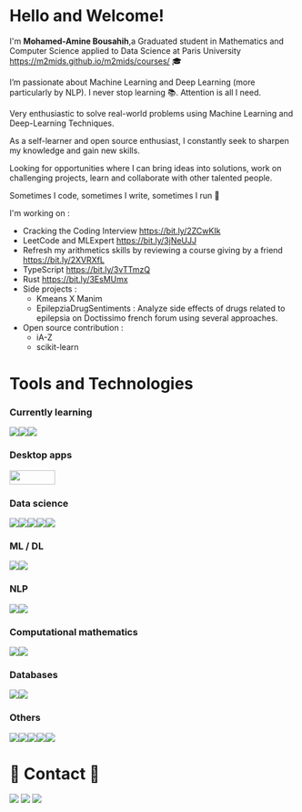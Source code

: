 # Hello and Welcome! 

I'm <b>Mohamed-Amine Bousahih</b>,a Graduated student in Mathematics and Computer Science applied to Data Science at Paris University https://m2mids.github.io/m2mids/courses/ 🎓

I’m passionate about Machine Learning and Deep Learning (more particularly by NLP). I never stop learning 📚. Attention is all I need.

Very enthusiastic to solve real-world problems using Machine Learning and Deep-Learning Techniques.

As a self-learner and open source enthusiast, I constantly seek to sharpen my knowledge and gain new skills.

Looking for opportunities where I can bring ideas into solutions, work on challenging projects, learn and collaborate with other talented people.

Sometimes I code, sometimes I write, sometimes I run 💭

I'm working on :

- Cracking the Coding Interview https://bit.ly/2ZCwKIk
- LeetCode and MLExpert https://bit.ly/3jNeUJJ
- Refresh my arithmetics skills by reviewing a course giving by a friend https://bit.ly/2XVRXfL
- TypeScript https://bit.ly/3vTTmzQ
- Rust https://bit.ly/3EsMUmx
- Side projects : 
   * Kmeans X Manim
   * EpilepziaDrugSentiments : Analyze side effects of drugs related to epilepsia on Doctissimo french forum using several approaches.
- Open source contribution : 
   * iA-Z
   * scikit-learn

# Tools and Technologies

### Currently learning

<img src="https://img.shields.io/badge/TypeScript-3776AB?style=flat-square&logo=typescript&logoColor=white"/></a><img src="https://img.shields.io/badge/Amazon AWS-232F3E?style=flat-square&logo=Amazon%20AWS&logoColor=white"/></a><img src="https://img.shields.io/badge/Rust-A34F26?style=flat-square&logo=rust&logoColor=white"/></a>

### Desktop apps

<img src="https://img.shields.io/badge/Visual_Studio_Code-0078D4?style=for-the-badge&logo=visual%20studio%20code&logoColor=white" height="25px"  width="80px">

### Data science

<img src="https://img.shields.io/badge/Python-3776AB?style=flat-square&logo=python&logoColor=white"/></a><img src="https://img.shields.io/badge/Numpy-777BB4?style=flat-square&logo=numpy&logoColor=white"/></a><img src="https://img.shields.io/badge/Pandas-2C2D72?style=flat-square&logo=pandas&logoColor=white"/></a><img src="https://img.shields.io/badge/scikit_learn-F7931E??style=flat-square&logo=scikit-learn&logoColor=white"/></a><img src="https://img.shields.io/badge/Colab-F9AB00?style=flat-square&logo=googlecolab&logoColor=white"/></a>

### ML / DL

</a><img src="https://img.shields.io/badge/Pytorch-3776AB?style=flat-square&logo=pytorch&logoColor=white"/></a><img src="https://img.shields.io/badge/scikit_learn-F7931E?style=flat-square&logo=scikit-learn&logoColor=white"/>

### NLP

</a><img src="https://img.shields.io/badge/spaCy-2C2D72?style=flat-square&logo=spacy&logoColor=white"/></a><img src="https://img.shields.io/badge/HuggingFace-2C2D72?style=flat-square&logo=huggingface&logoColor=white"/>

### Computational mathematics

</a><img src="https://img.shields.io/badge/Python-3776AB?style=flat-square&logo=Python&logoColor=white"/></a><img src="https://img.shields.io/badge/Numpy-777BB4?style=flat-square&logo=Numpy&logoColor=white"/>


### Databases

</a><img src="https://img.shields.io/badge/Neo4j-339933?style=flat-square&logo=Neo4j&logoColor=white"/></a><img src="https://img.shields.io/badge/PostgreSQL-339933?style=flat-square&logo=PostgreSQL&logoColor=white"/>

### Others

<img src="https://img.shields.io/badge/C-00599C?style=flat-square&logo=c&logoColor=white"/></a><img src="https://img.shields.io/badge/C++-3766AB?style=flat-square&logo=c++&logoColor=white"/></a><img src="https://img.shields.io/badge/Java-339933?style=flat-square&logo=Java&logoColor=white"/></a><img src="https://img.shields.io/badge/Linux-A34F26?style=flat-square&logo=Linux&logoColor=white"/></a><img src="https://img.shields.io/badge/MacOs-00599C?style=flat-square&logo=MacOs&logoColor=white"/></a>
   
# 📧 Contact 📧

<a href="m.bousahih@gmail.com" target="_blank"><img src="https://img.shields.io/badge/Gmail-E34F26?style=flat-square&logo=Gmail&logoColor=white"/></a>
<a href="https://github.com/MohamedBsh" target="_blank"><img src="https://img.shields.io/badge/Github-232F3E?style=flat-square&logo=Github&logoColor=white"/></a>
<a href="https://www.linkedin.com/in/mohamed-amine-bousahih/" target="_blank"><img src="https://img.shields.io/badge/Linkedin-232F3E?style=flat-square&logo=Linkedin&logoColor=white"/></a>
